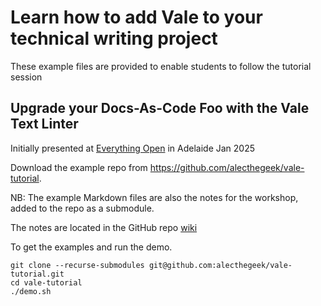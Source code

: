 # Learn how to add Vale to your technical writing project

These example files are provided to enable students to follow the tutorial session

## Upgrade your Docs-As-Code Foo with the Vale Text Linter 

Initially presented at [Everything Open](https://2025.everythingopen.au/)
in Adelaide Jan 2025

Download the example repo from https://github.com/alecthegeek/vale-tutorial.

NB: The example Markdown files are also the notes for the workshop, added to the repo as a submodule.

The notes are located in the GitHub repo [wiki](https://github.com/alecthegeek/vale-tutorial/wiki)

To get the examples and run the demo.

```
git clone --recurse-submodules git@github.com:alecthegeek/vale-tutorial.git
cd vale-tutorial
./demo.sh
```


